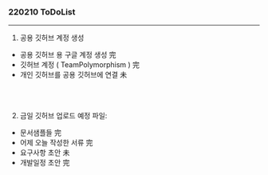 ### 220210 ToDoList
- - -

1. 공용 깃허브 계정 생성
- 공용 깃허브 용 구글 계정 생성 	完
- 깃허브 계정 ( TeamPolymorphism )  完
- 개인 깃허브를 공용 깃허브에 연결    未

</br></br>

2. 금일 깃허브 업로드 예정 파일:
- 문서샘플들			完
- 어제 오늘 작성한 서류		完
- 요구사항 초안			未
- 개발일정 초안			完
